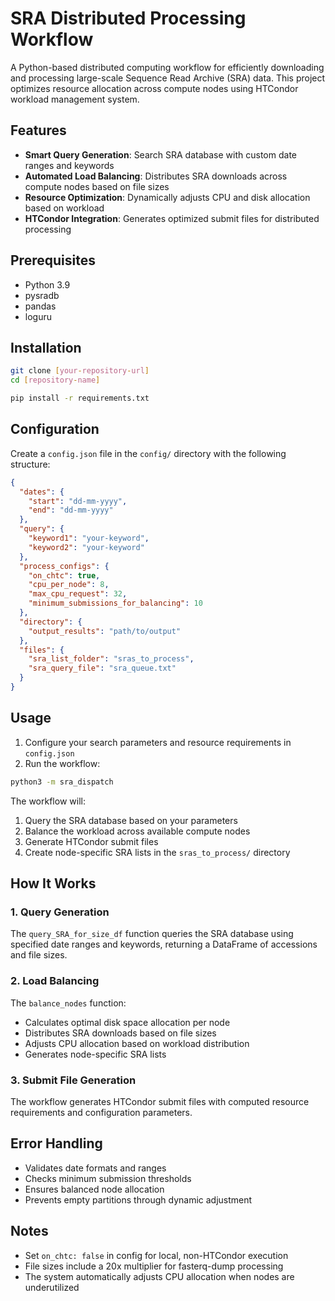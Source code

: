 # SRA Distributed Processing Workflow

A Python-based distributed computing workflow for efficiently downloading and processing large-scale Sequence Read Archive (SRA) data. This project optimizes resource allocation across compute nodes using HTCondor workload management system.

## Features

- **Smart Query Generation**: Search SRA database with custom date ranges and keywords
- **Automated Load Balancing**: Distributes SRA downloads across compute nodes based on file sizes
- **Resource Optimization**: Dynamically adjusts CPU and disk allocation based on workload
- **HTCondor Integration**: Generates optimized submit files for distributed processing

## Prerequisites

- Python 3.9
- pysradb
- pandas
- loguru

## Installation

```bash
git clone [your-repository-url]
cd [repository-name]

pip install -r requirements.txt
```

## Configuration

Create a `config.json` file in the `config/` directory with the following structure:

```json
{
  "dates": {
    "start": "dd-mm-yyyy",
    "end": "dd-mm-yyyy"
  },
  "query": {
    "keyword1": "your-keyword",
    "keyword2": "your-keyword"
  },
  "process_configs": {
    "on_chtc": true,
    "cpu_per_node": 8,
    "max_cpu_request": 32,
    "minimum_submissions_for_balancing": 10
  },
  "directory": {
    "output_results": "path/to/output"
  },
  "files": {
    "sra_list_folder": "sras_to_process",
    "sra_query_file": "sra_queue.txt"
  }
}
```

## Usage

1. Configure your search parameters and resource requirements in `config.json`
2. Run the workflow:

```bash
python3 -m sra_dispatch
```

The workflow will:
1. Query the SRA database based on your parameters
2. Balance the workload across available compute nodes
3. Generate HTCondor submit files
4. Create node-specific SRA lists in the `sras_to_process/` directory

## How It Works

### 1. Query Generation
The `query_SRA_for_size_df` function queries the SRA database using specified date ranges and keywords, returning a DataFrame of accessions and file sizes.

### 2. Load Balancing
The `balance_nodes` function:
- Calculates optimal disk space allocation per node
- Distributes SRA downloads based on file sizes
- Adjusts CPU allocation based on workload distribution
- Generates node-specific SRA lists

### 3. Submit File Generation
The workflow generates HTCondor submit files with computed resource requirements and configuration parameters.

## Error Handling

- Validates date formats and ranges
- Checks minimum submission thresholds
- Ensures balanced node allocation
- Prevents empty partitions through dynamic adjustment

## Notes

- Set `on_chtc: false` in config for local, non-HTCondor execution
- File sizes include a 20x multiplier for fasterq-dump processing
- The system automatically adjusts CPU allocation when nodes are underutilized
